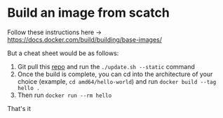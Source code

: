 # Build an image from scatch

Follow these instructions here -> https://docs.docker.com/build/building/base-images/ 

But a cheat sheet would be as follows:

1. Git pull this [repo](https://github.com/docker-library/hello-world) and run the `./update.sh --static` command
2. Once the build is complete, you can cd into the architecture of your choice (example, `cd amd64/hello-world`) and run `docker build --tag hello .`
3. Then run `docker run --rm hello`

That's it


